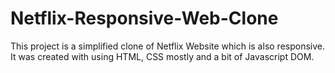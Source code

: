 # Netflix-Responsive-Web-Clone

This project is a simplified clone of Netflix Website which is also responsive. It was created with using HTML, CSS mostly and a bit of Javascript DOM.
